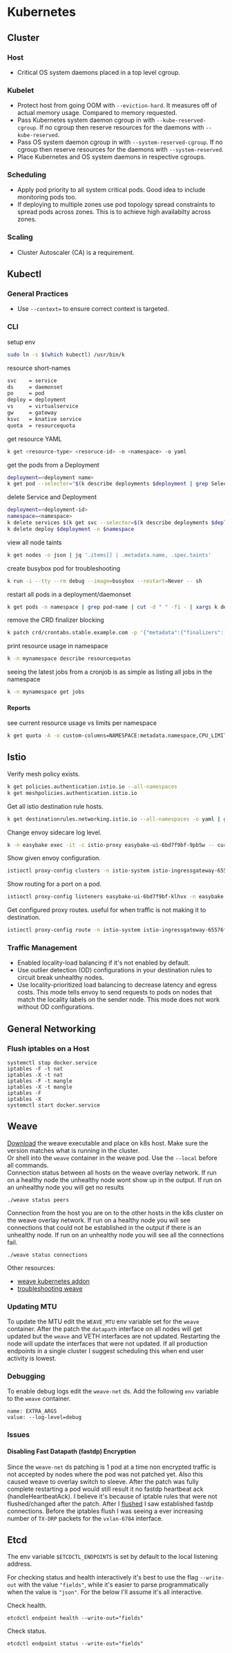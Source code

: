 # Kubernetes
## Cluster
### Host
* Critical OS system daemons placed in a top level cgroup.
### Kubelet
* Protect host from going OOM with `--eviction-hard`. It measures off of actual memory usage. Compared to memory requested.
* Pass Kubernetes system daemon cgroup in with `--kube-reserved-cgroup`. If no cgroup then reserve resources for the daemons with `--kube-reserved`.
* Pass OS system daemon cgroup in with `--system-reserved-cgroup`. If no cgroup then reserve resources for the daemons with `--system-reserved`.
* Place Kubernetes and OS system daemons in respective cgroups.
### Scheduling
* Apply pod priority to all system critical pods. Good idea to include monitoring pods too.
* If deploying to multiple zones use pod topology spread constraints to spread pods across zones. This is to achieve high availabilty across zones.
### Scaling
* Cluster Autoscaler (CA) is a requirement.

## Kubectl
### General Practices 
* Use `--context=` to ensure correct context is targeted.
### CLI
setup env<br/>
```bash
sudo ln -s $(which kubectl) /usr/bin/k
```
resource short-names<br/>
```bash
svc    = service
ds     = daemonset
po     = pod
deploy = deployment
vs     = virtualservice
gw     = gateway
ksvc   = knative service
quota  = resourcequota
```
get resource YAML<br/>
```bash
k get <resource-type> <resoruce-id> -n <namespace> -o yaml
```
get the pods from a Deployment<br/>
```bash
deployment=<deployment name>
k get pod --selector="$(k describe deployments $deployment | grep Selector | awk '{print $2}')" --output=wide
```
delete Service and Deployment<br/>
```bash
deployment=<deployment-id>
namespace=<namespace>
k delete services $(k get svc --selector=$(k describe deployments $deployment -n $namespace | grep Selector | awk '{print $2}') | sed -n 2p | awk '{print $1}') 
k delete deploy $deployment -n $namespace
```
view all node taints<br/>
```bash
k get nodes -o json | jq '.items[] | .metadata.name, .spec.taints'
```
create busybox pod for troubleshooting<br/>
```bash
k run -i --tty --rm debug --image=busybox --restart=Never -- sh
```
restart all pods in a deployment/daemonset
```bash
k get pods -n namespace | grep pod-name | cut -d " " -f1 - | xargs k delete pod -n namespace
```
remove the CRD finalizer blocking
```bash
k patch crd/crontabs.stable.example.com -p '{"metadata":{"finalizers":[]}}' --type=merge
```
print resource usage in namespace
```bash
k -n mynamespace describe resourcequotas
```
seeing the latest jobs from a cronjob is as  simple as listing all jobs in the namespace
```bash
k -n mynamespace get jobs
```
#### Reports
see current resource usage vs limits per namespace
```bash
k get quota -A -o custom-columns=NAMESPACE:metadata.namespace,CPU_LIMIT:{'.status.hard.limits\.cpu'},CPU_USED:{'.status.used.limits\.cpu'},MEM_LIMIT:{'.status.hard.limits\.memory'},MEM_USED:{'.status.used.limits\.memory'}
```

## Istio
Verify mesh policy exists.
```bash
k get policies.authentication.istio.io --all-namespaces
k get meshpolicies.authentication.istio.io
```
Get all istio destination rule hosts.
```bash
k get destinationrules.networking.istio.io --all-namespaces -o yaml | grep "host:"
```
Change envoy sidecare log level.
```bash
k -n easybake exec -it -c istio-proxy easybake-ui-6bd7f9bf-9pb5w -- curl -XPOST http://localhost:15000/logging?level=trace
```
Show given envoy configuration.
```bash
istioctl proxy-config clusters -n istio-system istio-ingressgateway-65576f8745-kbvgl -o json
```
Show routing for a port on a pod.
```bash
istioctl proxy-config listeners easybake-ui-6bd7f9bf-klhvx -n easybake --port 3800 -o json
```
Get configured proxy routes. useful for when traffic is not making it to destination.
```bash
istioctl proxy-config route -n istio-system istio-ingressgateway-65576f8745-kbvgl -o json
```
### Traffic Management
* Enabled locality-load balancing if it's not enabled by default.
* Use outlier detection (OD) configurations in your destination rules to circuit break unhealthy nodes.
* Use locality-prioritized load balancing to decrease latency and egress costs. This mode tells envoy to send requests to pods on nodes that match the locality labels on the sender node. This mode does not work without OD configurations.


## General Networking
### Flush iptables on a Host
```
systemctl stop docker.service
iptables -F -t nat
iptables -X -t nat
iptables -F -t mangle
iptables -X -t mangle
iptables -F
iptables -X
systemctl start docker.service
```

## Weave
<a href="https://github.com/weaveworks/weave/releases">Download</a> the weave executable and place on k8s host. Make sure the version matches what is running in the cluster.</br>
Or shell into the `weave` container in the weave pod. Use the `--local` before all commands.</br>
Connection status between all hosts on the weave overlay network. If run on a healthy node the unhealthy node wont show up in the output. If run on an unhealthy node you will get no results
```
./weave status peers
```
Connection from the host you are on to the other hosts in the k8s cluster on the weave overlay network. If run on a healthy node you will see connections that could not be established in the output if there is an unhealthy node. If run on an unhealthy node you will see all the connections fail.
```
./weave status connections
```
Other resources:
* <a href="https://www.weave.works/docs/net/latest/kubernetes/kube-addon/">weave kubernetes addon</a>
* <a href="https://www.weave.works/docs/net/latest/troubleshooting/">troubleshooting weave</a>
### Updating MTU
To update the MTU edit the `WEAVE_MTU` env variable set for the `weave` container. After the patch the `datapath` interface on all nodes will get updated but the `weave` and VETH interfaces are not updated. Restarting the node will update the interfaces that were not updated. If all production endpoints in a single cluster I suggest scheduling this when end user activity is lowest.
### Debugging
To enable debug logs edit the `weave-net` ds. Add the following `env` variable to the `weave` container.
```
name: EXTRA_ARGS
value: --log-level=debug
```
### Issues
#### Disabling Fast Datapath (fastdp) Encryption
Since the `weave-net` ds patching is 1 pod at a time non encrypted traffic is not accepted by nodes where the pod was not patched yet. Also this caused weave to overlay switch to sleeve. After the patch was fully complete restarting a pod would still result it no fastdp heartbeat ack (handleHeartbeatAck). I believe it's because of iptable rules that were not flushed/changed after the patch. After I [flushed](#flush-iptables-on-a-host) I saw established fastdp connections. Before the iptables flush I was seeing a ever increasing number of `TX-DRP` packets for the `vxlan-6784` interface.


## Etcd
The env variable `$ETCDCTL_ENDPOINTS` is set by default to the local listening address.

For checking status and health interactively it's best to use the flag `--write-out` with the value `"fields"`, while it's easier to parse programmatically when the value is `"json"`. For the below I'll assume it's all interactive.

Check health.
```
etcdctl endpoint health --write-out="fields"
```
Check status.
```
etcdctl endpoint status --write-out="fields"
```
